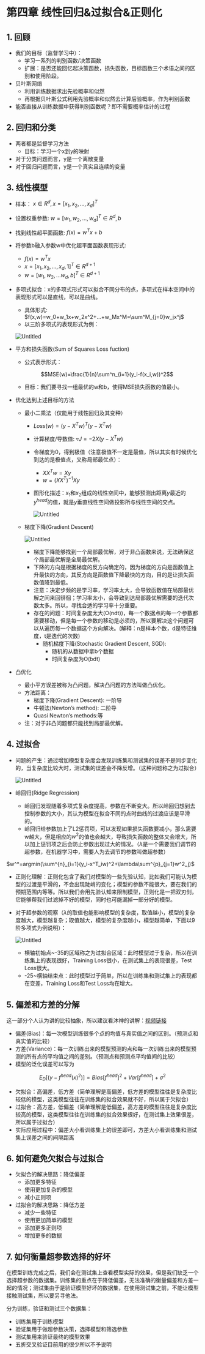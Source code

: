# 第四章 线性回归&过拟合&正则化

## 1. 回顾

- 我们的目标（监督学习中）：
    - 学习一系列的判别函数/决策函数
    - 扩展：是否还能回忆起决策函数，损失函数，目标函数三个术语之间的区别和使用阶段。
- 贝叶斯网络
    - 利用训练数据求出先验概率和似然
    - 再根据贝叶斯公式利用先验概率和似然去计算后验概率，作为判别函数
- 能否直接从训练数据中获得判别函数呢？即不需要概率估计的过程

## 2. 回归和分类

- 两者都是监督学习方法
    - 目标：学习一个x到y的映射
- 对于分类问题而言，y是一个离散变量
- 对于回归问题而言，y是一个真实且连续的变量

## 3. 线性模型

- 样本： $x\in R^d,x=[x_1,x_2,...,x_d]^T$
- 设置权重参数: $w=[w_1,w_2,...,w_d]^T \in R^d,b$
- 找到线性超平面函数:  $f(x)=w^Tx+b$
- 将参数b融入参数w中优化超平面函数表现形式:
    - $f(x)=w^Tx$
    - $x=[x_1,x_2,...,x_d,1]^T \in R^{d+1}$
    - $w=[w_1,w_2,...w_d,b]^T\in R^{d+1}$
- 多项式拟合：x的多项式形式可以拟合不同分布的点，多项式在样本空间中的表现形式可以是直线，可以是曲线。
    - 具体形式: $f(x,w)=w_0+w_1x+w_2x^2+...+w_Mx^M=\sum^M_{j=0}w_jx^j$
    - 以三阶多项式的表现形式为例：
    
    ![Untitled](https://github.com/mura1n/Machine-Learning-in-Practice-Crash-Course-Notes/blob/main/notes/week04_%E7%BA%BF%E6%80%A7%E5%9B%9E%E5%BD%92%26%E8%BF%87%E6%8B%9F%E5%90%88%26%E6%AD%A3%E5%88%99%E5%8C%96/Untitled.png)
    
- 平方和损失函数(Sum of Squares Loss fuction)
    - 公式表示形式：
    
    $$MSE(w)=\frac{1}{n}\sum^n_{i=1}(y_i-f(x_i,w))^2$$
    
    - 目标：我们要寻找一组最优的w和b，使得MSE损失函数的值最小。
- 优化达到上述目标的方法
    - 最小二乘法（仅能用于线性回归及其变种）
        - $Loss(w)=(y-X^Tw)^T(y-X^Tw)$
        - 计算梯度/导数值: $\triangledown J=-2X(y-X^Tw)$
        - 令梯度为0，得到极值（注意极值不一定是最值，所以其实有时候优化到达的是极值点，又称局部最优点）：
            - $XX^Tw=Xy$
            - $w=(XX^T)^{-1}Xy$
        - 图形化描述：$x_1$和$x_2$组成的线性空间中，能够预测出距离$y$最近的$y^{head}$的值，就是$y$垂直线性空间做投影所与线性空间的交点。
            
            ![Untitled](https://github.com/mura1n/Machine-Learning-in-Practice-Crash-Course-Notes/blob/main/notes/week04_%E7%BA%BF%E6%80%A7%E5%9B%9E%E5%BD%92%26%E8%BF%87%E6%8B%9F%E5%90%88%26%E6%AD%A3%E5%88%99%E5%8C%96/Untitled1.png)
            
    - 梯度下降(Gradient Descent)
        
        ![Untitled](https://github.com/mura1n/Machine-Learning-in-Practice-Crash-Course-Notes/blob/main/notes/week04_%E7%BA%BF%E6%80%A7%E5%9B%9E%E5%BD%92%26%E8%BF%87%E6%8B%9F%E5%90%88%26%E6%AD%A3%E5%88%99%E5%8C%96/Untitled2.png)
        
        - 梯度下降能够找到一个局部最优解，对于非凸函数来说，无法确保这个局部最优解是全局最优解。
        - 下降的方向是根据梯度的反方向确定的，因为梯度的方向是函数值上升最快的方向，其反方向是函数值下降最快的方向，目的是让损失函数值降到最低。
        - 注意：决定步频的是学习率，学习率太大，会导致函数值在局部最优解之间来回徘徊；学习率太小，会导致到达局部最优解需要的迭代次数太多。所以，寻找合适的学习率十分重要。
        - 存在的问题：时间复杂度太大(O(ndt))，每一个数据点的每一个参数都需要移动，但是每一个参数的移动是必须的，所以要解决这个问题可以从遍历每一个数据这个方向解决。(解释：n是样本个数，d是特征维度，t是迭代的次数)
            - 随机梯度下降(Stochastic Gradient Descent, SGD):
                - 随机的从数据中拿b个数据
                - 时间复杂度为O(bdt)
- 凸优化
    - 最小平方误差被称为凸问题，解决凸问题的方法叫做凸优化。
    - 方法距离：
        - 梯度下降(Gradient Descent): 一阶导
        - 牛顿法(Newton’s method): 二阶导
        - Quasi Newton’s methods:等
    - 注：对于非凸问题都只能找到局部最优解。

## 4. 过拟合

- 问题的产生：通过增加模型复杂度会发现训练集和测试集的误差不是同步变化的，当复杂度比较大时，测试集的误差会不降反增。（这种问题称之为过拟合）
    
    ![Untitled](https://github.com/mura1n/Machine-Learning-in-Practice-Crash-Course-Notes/blob/main/notes/week04_%E7%BA%BF%E6%80%A7%E5%9B%9E%E5%BD%92%26%E8%BF%87%E6%8B%9F%E5%90%88%26%E6%AD%A3%E5%88%99%E5%8C%96/Untitled3.png)
    
- 岭回归(Ridge Regression)
    - 岭回归发现随着多项式复杂度提高，参数在不断变大。所以岭回归想到去控制参数的大小，其认为模型在拟合不同的点时曲线的过渡应该是平滑的。
    - 岭回归给参数加上了L2惩罚项，可以发现如果损失函数要减小，那么需要w越大，但是相应的$w^2$的值也会越大，导致损失函数的整体又会增大，所以加上惩罚项之后会防止参数出现过大的情况。（$\lambda$是一个需要我们调节的超参数，在机器学习中，需要人为去调节的参数叫做超参数）

$w^*=argmin(\sum^{n}_{i=1}(y_i-x^T_iw)^2+\lambda\sum^{p}_{j=1}w^2_j)$

- 正则化理解：正则化包含了我们对模型的一些先验认知，比如我们可能认为模型的过渡是平滑的，不会出现陡峭的变化；模型的参数不能很大，要在我们的预期范围内等等。所以我们会用先验认知来限制模型，正则化是一把双刃剑，它能够帮我们过滤掉不好的模型，同时也可能漏掉一部分好的模型。
- 对于超参数的观察（$\lambda$的取值也能影响模型的复杂度，取值越小，模型的复杂度越大，模型越复杂；取值越大，模型的复杂度越小，模型越简单，下面以9阶多项式为例说明）：
    
    ![Untitled](https://github.com/mura1n/Machine-Learning-in-Practice-Crash-Course-Notes/blob/main/notes/week04_%E7%BA%BF%E6%80%A7%E5%9B%9E%E5%BD%92%26%E8%BF%87%E6%8B%9F%E5%90%88%26%E6%AD%A3%E5%88%99%E5%8C%96/Untitled4.png)
    
    - 横轴初始点~-35的区域称之为过拟合区域：此时模型过于复杂，所以在训练集上的表现很好，Training Loss很小，在测试集上的表现很差，Test Loss很大。
    - -25~横轴结束点：此时模型过于简单，所以在训练集和测试集上的表现都在变差，Training Loss和Test Loss均在增大。

## 5. 偏差和方差的分解

这一部分个人认为讲的比较抽象，所以建议看沐神的讲解：[视频链接](https://www.bilibili.com/video/BV1H44y1v7Kf/?spm_id_from=333.337.search-card.all.click&vd_source=e6f8d61d66ba327ea1c77781c087068f)

- 偏差(Bias)：每一次模型训练很多个点的均值与真实值之间的区别。（预测点和真实值的比较）
- 方差(Variance)：每一次训练出来的模型预测的点和每一次训练出来的模型预测的所有点的平均值之间的差别。（预测点和预测点平均值间的比较）
- 模型的泛化误差可以写为

$$E_D[(y-f^{head}(x)^2)]=Bias[f^{head}]^2+Var[f^{head}]+\sigma^2$$

- 欠拟合：高偏差，低方差（简单理解是高偏差，低方差的模型往往是复杂度比较低的模型，这类模型往往在训练集的拟合效果就不好，所以属于欠拟合）
- 过拟合：高方差，低偏差（简单理解是低偏差，高方差的模型往往是复杂度比较高的模型，这类模型往往在训练集的拟合效果很好，在测试集上效果很差，所以属于过拟合）
- 实际应用过程中：偏差大小看训练集上的误差即可，方差大小看训练集和测试集上误差之间的间隔距离

## 6. 如何避免欠拟合与过拟合

- 欠拟合的解决思路：降低偏差
    - 添加更多特征
    - 使用更加复杂的模型
    - 减小正则项
- 过拟合的解决思路：降低方差
    - 减少一些特征
    - 使用更加简单的模型
    - 添加更多正则项
    - 增加更多的数据

## 7. 如何衡量超参数选择的好坏

在模型训练完成之后，我们会在测试集上查看模型实际的效果，但是我们缺乏一个选择超参数的数据集。训练集的重点在于降低偏差，无法准确的衡量偏差和方差一起的情况；测试集由于是验证模型好坏的数据集，在使用测试集之前，不能让模型接触测试集，所以要另寻他法。

分为训练，验证和测试三个数据集：

- 训练集用于训练模型
- 验证集用于做超参数决策，选择模型和筛选参数
- 测试集用来验证最终的模型效果
- 五折交叉验证目前用的很少所以不予说明
